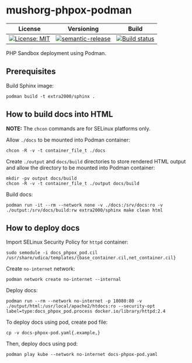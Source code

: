 # mushorg-phpox-podman

| License | Versioning | Build |
| ------- | ---------- | ----- |
| [![License: MIT](https://img.shields.io/badge/License-MIT-yellow.svg)](https://opensource.org/licenses/MIT) | [![semantic-release](https://img.shields.io/badge/%20%20%F0%9F%93%A6%F0%9F%9A%80-semantic--release-e10079.svg)](https://github.com/semantic-release/semantic-release) | [![Build status](https://ci.appveyor.com/api/projects/status/0d1m556ynyc22hfo/branch/master?svg=true)](https://ci.appveyor.com/project/nikAizuddin/mushorg-phpox-podman/branch/master) |

PHP Sandbox deployment using Podman.


## Prerequisites

Build Sphinx image:
```
podman build -t extra2000/sphinx .
```


## How to build docs into HTML

**NOTE:** The `chcon` commands are for SELinux platforms only.

Allow `./docs` to be mounted into Podman container:
```
chcon -R -v -t container_file_t ./docs
```

Create `./output` and `docs/build` directories to store rendered HTML output and allow the directory to be mounted into Podman container:
```
mkdir -pv output docs/build
chcon -R -v -t container_file_t ./output docs/build
```

Build docs:
```
podman run -it --rm --network none -v ./docs:/srv/docs:ro -v ./output:/srv/docs/build:rw extra2000/sphinx make clean html
```


## How to deploy docs

Import SELinux Security Policy for `httpd` container:
```
sudo semodule -i docs_phpox_pod.cil /usr/share/udica/templates/{base_container.cil,net_container.cil}
```

Create `no-internet` network:
```
podman network create no-internet --internal
```

Deploy docs:
```
podman run --rm --network no-internet -p 18080:80 -v ./output/html:/usr/local/apache2/htdocs:ro --security-opt label=type:docs_phpox_pod.process docker.io/library/httpd:2.4
```

To deploy docs using pod, create pod file:
```
cp -v docs-phpox-pod.yaml{.example,}
```

Then, deploy docs using pod:
```
podman play kube --network no-internet docs-phpox-pod.yaml
```
